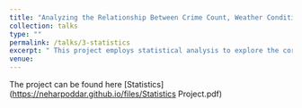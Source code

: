 ```yaml
---
title: "Analyzing the Relationship Between Crime Count, Weather Conditions, and Weekend Outings: Can They Serve as Valid Excuses for Cancellations?"
collection: talks
type: ""
permalink: /talks/3-statistics
excerpt: " This project employs statistical analysis to explore the correlation between crime count, weather conditions, and weekends, aiming to determine if these factors can be statistically significant reasons for canceling outdoor plans with friends." 
venue:  
---
```


The project can be found here [Statistics](https://neharpoddar.github.io/files/Statistics Project.pdf)